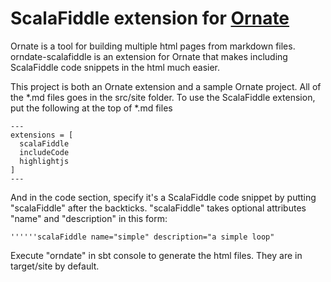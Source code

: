 # ScalaFiddle extension for [Ornate](https://github.com/szeiger/ornate)

Ornate is a tool for building multiple html pages from markdown files.
orndate-scalafiddle is an extension for Ornate that makes including ScalaFiddle code snippets in the html much easier.

This project is both an Ornate extension and a sample Ornate project.  All of the *.md files goes in the src/site folder.
To use the ScalaFiddle extension, put the following at the top of *.md files
```
---
extensions = [
  scalaFiddle
  includeCode
  highlightjs
]
---
```
And in the code section, specify it's a ScalaFiddle code snippet by putting "scalaFiddle" after the backticks.
"scalaFiddle" takes optional attributes "name" and "description" in this form:
```
''''''scalaFiddle name="simple" description="a simple loop"
```
Execute "orndate" in sbt console to generate the html files.  They are in target/site by default.